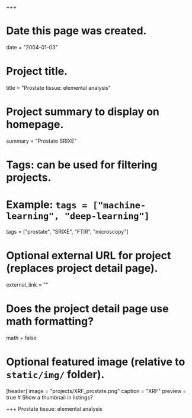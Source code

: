 +++
# Date this page was created.
date = "2004-01-03"

# Project title.
title = "Prostate tissue: elemental analysis"

# Project summary to display on homepage.
summary = "Prostate SRIXE"

# Tags: can be used for filtering projects.
# Example: `tags = ["machine-learning", "deep-learning"]`
tags = ["prostate", "SRIXE", "FTIR", "microscopy"]

# Optional external URL for project (replaces project detail page).
external_link = ""

# Does the project detail page use math formatting?
math = false

# Optional featured image (relative to `static/img/` folder).
 [header]
 image = "projects/XRF_prostate.png"
 caption = "XRF"
 preview = true  # Show a thumbnail in listings?

+++
Prostate tissue: elemental analysis
